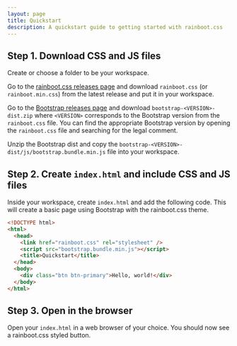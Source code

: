 ```yaml
---
layout: page
title: Quickstart
description: A quickstart guide to getting started with rainboot.css
---
```


## Step 1. Download CSS and JS files

Create or choose a folder to be your workspace.

Go to the [rainboot.css releases
page](https://github.com/jasmaa/rainboot.css/releases) and download
`rainboot.css` (or `rainboot.min.css`) from the latest release and put it in
your workspace.

Go to the [Bootstrap releases page](https://github.com/twbs/bootstrap/releases)
and download `bootstrap-<VERSION>-dist.zip` where `<VERSION>` corresponds to the
Bootstrap version from the `rainboot.css` file. You can find the appropriate
Bootstrap version by opening the `rainboot.css` file and searching for the legal
comment.

Unzip the Bootstrap dist and copy the
`bootstrap-<VERSION>-dist/js/bootstrap.bundle.min.js` file into your workspace.

## Step 2. Create `index.html` and include CSS and JS files

Inside your workspace, create `index.html` and add the following code. This will
create a basic page using Bootstrap with the rainboot.css theme.

```html
<!DOCTYPE html>
<html>
  <head>
    <link href="rainboot.css" rel="stylesheet" />
    <script src="bootstrap.bundle.min.js"></script>
    <title>Quickstart</title>
  </head>
  <body>
    <div class="btn btn-primary">Hello, world!</div>
  </body>
</html>
```

## Step 3. Open in the browser

Open your `index.html` in a web browser of your choice. You should now see a
rainboot.css styled button.